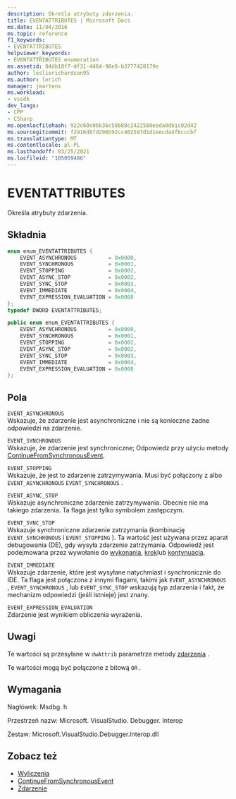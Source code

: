 ```yaml
---
description: Określa atrybuty zdarzenia.
title: EVENTATTRIBUTES | Microsoft Docs
ms.date: 11/04/2016
ms.topic: reference
f1_keywords:
- EVENTATTRIBUTES
helpviewer_keywords:
- EVENTATTRIBUTES enumeration
ms.assetid: 04db10f7-df31-4464-98e8-b3777428179e
author: leslierichardson95
ms.author: lerich
manager: jmartens
ms.workload:
- vssdk
dev_langs:
- CPP
- CSharp
ms.openlocfilehash: 922c60c0bb36c58b88c2422580eeda0db1c02d42
ms.sourcegitcommit: f2916d8fd296b92cc402597d1d1eecda4f6cccbf
ms.translationtype: MT
ms.contentlocale: pl-PL
ms.lasthandoff: 03/25/2021
ms.locfileid: "105059486"
---
```

# <a name="eventattributes"></a>EVENTATTRIBUTES
Określa atrybuty zdarzenia.

## <a name="syntax"></a>Składnia

```cpp
enum enum_EVENTATTRIBUTES {
    EVENT_ASYNCHRONOUS          = 0x0000,
    EVENT_SYNCHRONOUS           = 0x0001,
    EVENT_STOPPING              = 0x0002,
    EVENT_ASYNC_STOP            = 0x0002,
    EVENT_SYNC_STOP             = 0x0003,
    EVENT_IMMEDIATE             = 0x0004,
    EVENT_EXPRESSION_EVALUATION = 0x0008
};
typedef DWORD EVENTATTRIBUTES;
```

```csharp
public enum enum_EVENTATTRIBUTES {
    EVENT_ASYNCHRONOUS          = 0x0000,
    EVENT_SYNCHRONOUS           = 0x0001,
    EVENT_STOPPING              = 0x0002,
    EVENT_ASYNC_STOP            = 0x0002,
    EVENT_SYNC_STOP             = 0x0003,
    EVENT_IMMEDIATE             = 0x0004,
    EVENT_EXPRESSION_EVALUATION = 0x0008
};
```

## <a name="fields"></a>Pola
`EVENT_ASYNCHRONOUS`\
Wskazuje, że zdarzenie jest asynchroniczne i nie są konieczne żadne odpowiedzi na zdarzenie.

`EVENT_SYNCHRONOUS`\
Wskazuje, że zdarzenie jest synchroniczne; Odpowiedz przy użyciu metody [ContinueFromSynchronousEvent](../../../extensibility/debugger/reference/idebugengine2-continuefromsynchronousevent.md).

`EVENT_STOPPING`\
Wskazuje, że jest to zdarzenie zatrzymywania. Musi być połączony z albo `EVENT_ASYNCHRONOUS` `EVENT_SYNCHRONOUS` .

`EVENT_ASYNC_STOP`\
Wskazuje asynchroniczne zdarzenie zatrzymywania. Obecnie nie ma takiego zdarzenia. Ta flaga jest tylko symbolem zastępczym.

`EVENT_SYNC_STOP`\
Wskazuje synchroniczne zdarzenie zatrzymania (kombinację `EVENT_SYNCHRONOUS` i `EVENT_STOPPING` ). Ta wartość jest używana przez aparat debugowania (DE), gdy wysyła zdarzenie zatrzymania. Odpowiedź jest podejmowana przez wywołanie do [wykonania](../../../extensibility/debugger/reference/idebugprogram2-execute.md), [krok](../../../extensibility/debugger/reference/idebugprogram2-step.md)lub [kontynuacja](../../../extensibility/debugger/reference/idebugprogram2-continue.md).

`EVENT_IMMEDIATE`\
Wskazuje zdarzenie, które jest wysyłane natychmiast i synchronicznie do IDE. Ta flaga jest połączona z innymi flagami, takimi jak `EVENT_ASYNCHRONOUS` , `EVENT_SYNCHRONOUS` , lub `EVENT_SYNC_STOP` wskazują typ zdarzenia i fakt, że mechanizm odpowiedzi (jeśli istnieje) jest znany.

`EVENT_EXPRESSION_EVALUATION`\
Zdarzenie jest wynikiem obliczenia wyrażenia.

## <a name="remarks"></a>Uwagi
Te wartości są przesyłane w `dwAttrib` parametrze metody [zdarzenia](../../../extensibility/debugger/reference/idebugeventcallback2-event.md) .

Te wartości mogą być połączone z bitową `OR` .

## <a name="requirements"></a>Wymagania
Nagłówek: Msdbg. h

Przestrzeń nazw: Microsoft. VisualStudio. Debugger. Interop

Zestaw: Microsoft.VisualStudio.Debugger.Interop.dll

## <a name="see-also"></a>Zobacz też
- [Wyliczenia](../../../extensibility/debugger/reference/enumerations-visual-studio-debugging.md)
- [ContinueFromSynchronousEvent](../../../extensibility/debugger/reference/idebugengine2-continuefromsynchronousevent.md)
- [Zdarzenie](../../../extensibility/debugger/reference/idebugeventcallback2-event.md)
